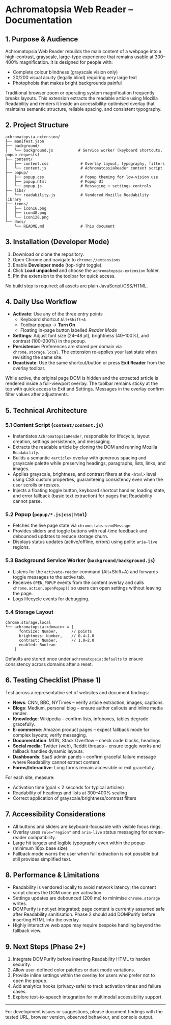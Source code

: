 # Achromatopsia Web Reader – Documentation

## 1. Purpose & Audience
Achromatopsia Web Reader rebuilds the main content of a webpage into a high-contrast, grayscale, large-type experience that remains usable at 300–400% magnification. It is designed for people with:

- Complete colour blindness (grayscale vision only)
- 20/200 visual acuity (legally blind) requiring very large text
- Photophobia that makes bright backgrounds painful

Traditional browser zoom or operating system magnification frequently breaks layouts. This extension extracts the readable article using Mozilla Readability and renders it inside an accessibility-optimised overlay that maintains semantic structure, reliable spacing, and consistent typography.

## 2. Project Structure
```
achromatopsia-extension/
├── manifest.json
├── background/
│   └── background.js           # Service worker (keyboard shortcuts, popup requests)
├── content/
│   ├── content.css              # Overlay layout, typography, filters
│   └── content.js               # AchromatopsiaReader content script
├── popup/
│   ├── popup.css                # Popup theming for low-vision use
│   ├── popup.html               # Popup UI
│   └── popup.js                 # Messaging + settings controls
├── libs/
│   └── readability.js           # Vendored Mozilla Readability library
├── icons/
│   ├── icon16.png
│   ├── icon48.png
│   └── icon128.png
└── docs/
    └── README.md                # This document
```

## 3. Installation (Developer Mode)
1. Download or clone the repository.
2. Open Chrome and navigate to `chrome://extensions`.
3. Enable **Developer mode** (top-right toggle).
4. Click **Load unpacked** and choose the `achromatopsia-extension` folder.
5. Pin the extension to the toolbar for quick access.

No build step is required; all assets are plain JavaScript/CSS/HTML.

## 4. Daily Use Workflow
- **Activate**: Use any of the three entry points
  - Keyboard shortcut `Alt+Shift+A`
  - Toolbar popup → **Turn On**
  - Floating in-page button labelled *Reader Mode*
- **Settings**: Adjust font size (24–48 pt), brightness (40–100%), and contrast (100–200%) in the popup.
- **Persistence**: Preferences are stored per domain via `chrome.storage.local`. The extension re-applies your last state when revisiting the same site.
- **Deactivate**: Use the same shortcut/button or press **Exit Reader** from the overlay toolbar.

While active, the original page DOM is hidden and the extracted article is rendered inside a full-viewport overlay. The toolbar remains sticky at the top with quick access to Exit and Settings. Messages in the overlay confirm filter values after adjustments.

## 5. Technical Architecture
### 5.1 Content Script (`content/content.js`)
- Instantiates `AchromatopsiaReader`, responsible for lifecycle, layout creation, settings persistence, and messaging.
- Extracts the readable article by cloning the DOM and running Mozilla `Readability`.
- Builds a semantic `<article>` overlay with generous spacing and grayscale palette while preserving headings, paragraphs, lists, links, and images.
- Applies grayscale, brightness, and contrast filters at the `<html>` level using CSS custom properties, guaranteeing consistency even when the user scrolls or resizes.
- Injects a floating toggle button, keyboard shortcut handler, loading state, and error fallback (basic text extraction) for pages that Readability cannot parse.

### 5.2 Popup (`popup/*.js|css|html`)
- Fetches the live page state via `chrome.tabs.sendMessage`.
- Provides sliders and toggle buttons with real-time feedback and debounced updates to reduce storage churn.
- Displays status updates (active/offline, errors) using polite `aria-live` regions.

### 5.3 Background Service Worker (`background/background.js`)
- Listens for the `activate-reader` command (Alt+Shift+A) and forwards toggle messages to the active tab.
- Receives `OPEN_POPUP` events from the content overlay and calls `chrome.action.openPopup()` so users can open settings without leaving the page.
- Logs lifecycle events for debugging.

### 5.4 Storage Layout
```
chrome.storage.local
└── achromatopsia:<domain> = {
      fontSize: Number,      // points
      brightness: Number,    // 0.4–1.0
      contrast: Number,      // 1.0–2.0
      enabled: Boolean
    }
```
Defaults are stored once under `achromatopsia:defaults` to ensure consistency across domains after a reset.

## 6. Testing Checklist (Phase 1)
Test across a representative set of websites and document findings:
- **News**: CNN, BBC, NYTimes – verify article extraction, images, captions.
- **Blogs**: Medium, personal blog – ensure author callouts and inline media render.
- **Knowledge**: Wikipedia – confirm lists, infoboxes, tables degrade gracefully.
- **E-commerce**: Amazon product pages – expect fallback mode for complex layouts; verify messaging.
- **Documentation**: MDN, Stack Overflow – check code blocks, headings.
- **Social media**: Twitter (web), Reddit threads – ensure toggle works and fallback handles dynamic layouts.
- **Dashboards**: SaaS admin panels – confirm graceful failure message where Readability cannot extract content.
- **Forms/Interactive**: Long forms remain accessible or exit gracefully.

For each site, measure:
- Activation time (goal < 2 seconds for typical articles)
- Readability of headings and lists at 300–400% scaling
- Correct application of grayscale/brightness/contrast filters

## 7. Accessibility Considerations
- All buttons and sliders are keyboard-focusable with visible focus rings.
- Overlay uses `role="region"` and `aria-live` status messaging for screen-reader compatibility.
- Large hit targets and legible typography even within the popup (minimum 16px base size).
- Fallback mode warns the user when full extraction is not possible but still provides simplified text.

## 8. Performance & Limitations
- Readability is vendored locally to avoid network latency; the content script clones the DOM once per activation.
- Settings updates are debounced (200 ms) to minimise `chrome.storage` writes.
- DOMPurify is not yet integrated; page content is currently assumed safe after Readability sanitisation. Phase 2 should add DOMPurify before inserting HTML into the overlay.
- Highly interactive web apps may require bespoke handling beyond the fallback view.

## 9. Next Steps (Phase 2+)
1. Integrate DOMPurify before inserting Readability HTML to harden security.
2. Allow user-defined color palettes or dark mode variations.
3. Provide inline settings within the overlay for users who prefer not to open the popup.
4. Add analytics hooks (privacy-safe) to track activation times and failure cases.
5. Explore text-to-speech integration for multimodal accessibility support.

---
For development issues or suggestions, please document findings with the tested URL, browser version, observed behaviour, and console output.
